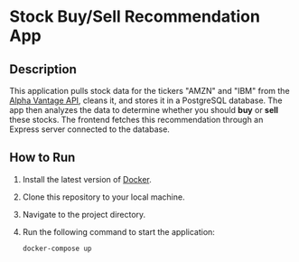 # Stock Buy/Sell Recommendation App

## Description
This application pulls stock data for the tickers "AMZN" and "IBM" from the [Alpha Vantage API](https://www.alphavantage.co/), cleans it, and stores it in a PostgreSQL database. The app then analyzes the data to determine whether you should **buy** or **sell** these stocks. The frontend fetches this recommendation through an Express server connected to the database.

## How to Run

1. Install the latest version of [Docker](https://www.docker.com/get-started).
2. Clone this repository to your local machine.
3. Navigate to the project directory.
4. Run the following command to start the application:

   ```bash
   docker-compose up
